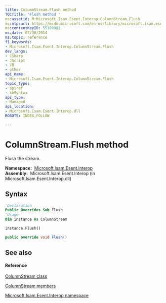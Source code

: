 ```yaml
---
title: ColumnStream.Flush method 
TOCTitle: 'Flush method '
ms:assetid: M:Microsoft.Isam.Esent.Interop.ColumnStream.Flush
ms:mtpsurl: https://msdn.microsoft.com/en-us/library/microsoft.isam.esent.interop.columnstream.flush(v=EXCHG.10)
ms:contentKeyID: 55100982
ms.date: 07/30/2014
ms.topic: reference
f1_keywords:
- Microsoft.Isam.Esent.Interop.ColumnStream.Flush
dev_langs:
- CSharp
- JScript
- VB
- other
api_name: 
- Microsoft.Isam.Esent.Interop.ColumnStream.Flush
topic_type: 
- apiref
- kbSyntax
api_type: 
- Managed
api_location: 
- Microsoft.Isam.Esent.Interop.dll
ROBOTS: INDEX,FOLLOW

---
```


# ColumnStream.Flush method

Flush the stream.

**Namespace:**  [Microsoft.Isam.Esent.Interop](hh596136\(v=exchg.10\).md)  
**Assembly:**  Microsoft.Isam.Esent.Interop (in Microsoft.Isam.Esent.Interop.dll)

## Syntax

``` vb
'Declaration
Public Overrides Sub Flush
'Usage
Dim instance As ColumnStream

instance.Flush()
```

``` csharp
public override void Flush()
```

## See also

#### Reference

[ColumnStream class](dn334143\(v=exchg.10\).md)

[ColumnStream members](dn334190\(v=exchg.10\).md)

[Microsoft.Isam.Esent.Interop namespace](hh596136\(v=exchg.10\).md)

